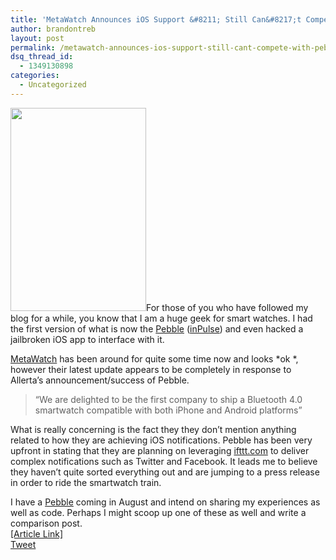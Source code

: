 ```yaml
---
title: 'MetaWatch Announces iOS Support &#8211; Still Can&#8217;t Compete With Pebble'
author: brandontreb
layout: post
permalink: /metawatch-announces-ios-support-still-cant-compete-with-pebble
dsq_thread_id:
  - 1349130898
categories:
  - Uncategorized
---
```

<img class="alignleft" title="Metawatch" src="http://www.metawatch.org/assets/components/phpthumbof/cache/b1ef2f2c734bdb5c3dd128645e931609.5b076a068df3c2e957af266fa3005e90.jpg" alt="" width="217" height="325" />For those of you who have followed my blog for a while, you know that I am a huge geek for smart watches. I had the first version of what is now the <a title="" href="http://www.kickstarter.com/projects/597507018/pebble-e-paper-watch-for-iphone-and-android" target="_blank">Pebble</a> (<a title="" href="http://getinpulse.com" target="_blank">inPulse</a>) and even hacked a jailbroken iOS app to interface with it.

<a title="" href="http://metawatch.com" target="_blank">MetaWatch</a> has been around for quite some time now and looks *ok *, however their latest update appears to be completely in response to Allerta&#8217;s announcement/success of Pebble.

> &#8220;We are delighted to be the first company to ship a Bluetooth 4.0 smartwatch compatible with both iPhone and Android platforms&#8221;

What is really concerning is the fact they they don&#8217;t mention anything related to how they are achieving iOS notifications. Pebble has been very upfront in stating that they are planning on leveraging <a title="" href="http://ifttt.com/" target="_blank">ifttt.com</a> to deliver complex notifications such as Twitter and Facebook. It leads me to believe they haven&#8217;t quite sorted everything out and are jumping to a press release in order to ride the smartwatch train.

<div>
  I have a <a title="" href="http://www.kickstarter.com/projects/597507018/pebble-e-paper-watch-for-iphone-and-android" target="">Pebble</a> coming in August and intend on sharing my experiences as well as code. Perhaps I might scoop up one of these as well and write a comparison post.
</div>

<div>
</div>

<div>
</div>

<div>
  <a title="" href="http://www.metawatch.org/blog/2012/05/announcing-bluetooth-4.0-dev-system.html" target="_blank">[Article Link]</a>
</div>

<div style="">
  <a href="http://twitter.com/share" class="twitter-share-button" data-count="horizontal" data-text="MetaWatch Announces iOS Support - Still Can&#8217;t Compete With Pebble" data-url="http://brandontreb.com/metawatch-announces-ios-support-still-cant-compete-with-pebble"  data-via="brandontreb" data-related="brandontreb:">Tweet</a>
</div>